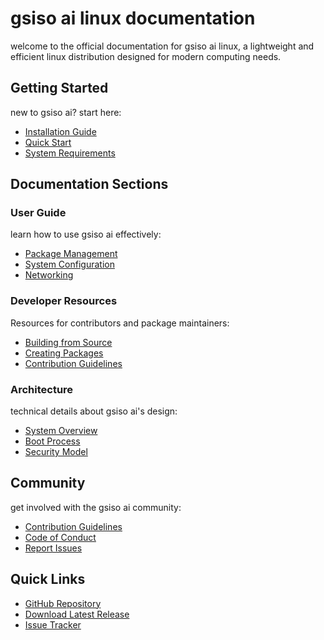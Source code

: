 # gsiso ai linux documentation

welcome to the official documentation for gsiso ai linux, a lightweight and efficient linux distribution designed for modern computing needs.

## Getting Started

new to gsiso ai? start here:

- [Installation Guide](getting-started/installation)
- [Quick Start](getting-started/quick-start)
- [System Requirements](getting-started/system-requirements)

## Documentation Sections

### User Guide
learn how to use gsiso ai effectively:
- [Package Management](user-guide/package-management)
- [System Configuration](user-guide/system-configuration)
- [Networking](user-guide/networking)

### Developer Resources
Resources for contributors and package maintainers:
- [Building from Source](developer-guide/building)
- [Creating Packages](developer-guide/creating-packages)
- [Contribution Guidelines](developer-guide/contribution-guidelines)

### Architecture
technical details about gsiso ai's design:
- [System Overview](architecture/system-overview)
- [Boot Process](architecture/boot-process)
- [Security Model](architecture/security-model)

## Community

get involved with the gsiso ai community:
- [Contribution Guidelines](community/contributing)
- [Code of Conduct](community/code-of-conduct)
- [Report Issues](https://github.com/sisodiabhumca/gsiso-ai/issues)

## Quick Links

- [GitHub Repository](https://github.com/sisodiabhumca/gsiso-ai)
- [Download Latest Release](https://github.com/sisodiabhumca/gsiso-ai/releases)
- [Issue Tracker](https://github.com/sisodiabhumca/gsiso-ai/issues)
